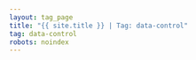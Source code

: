 ```yaml
---
layout: tag_page
title: "{{ site.title }} | Tag: data-control"
tag: data-control
robots: noindex
---
```

